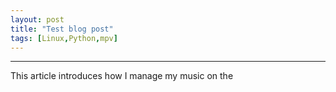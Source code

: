 ```yaml
---
layout: post
title: "Test blog post"
tags: [Linux,Python,mpv]
---
```


<ul id="toc"></ul>

---

This article introduces how I manage my music on the

[dotfiles]: https://github.com/bamos/dotfiles
[mpv]: http://mpv.io
[mplayer]: http://www.mplayerhq.hu

[mpv-lua-scripting]: /2014/07/05/mpv-lua-scripting
[music-organizer]: /2014/07/05/music-organizer/

[mpv/shellrc.sh]: https://github.com/bamos/dotfiles/blob/master/.mpv/shellrc.sh

